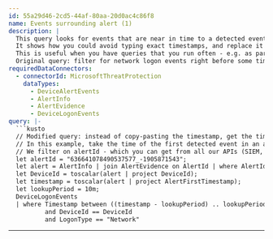 ```yaml
---
id: 55a29d46-2cd5-44af-80aa-20d0ac4c86f8
name: Events surrounding alert (1)
description: |
  This query looks for events that are near in time to a detected event.
  It shows how you could avoid typing exact timestamps, and replace it with a simple query to get the timestamp of your pivot event (e.g. a detected event).
  This is useful when you have queries that you run often - e.g. as part of your regular investigation of an alert.
  Original query: filter for network logon events right before some timestamp.
requiredDataConnectors:
  - connectorId: MicrosoftThreatProtection
    dataTypes:
      - DeviceAlertEvents
      - AlertInfo
      - AlertEvidence
      - DeviceLogonEvents
query: |-
  ```kusto
  // Modified query: instead of copy-pasting the timestamp, get the timestamp of some event you can filter - MTP Schema
  // In this example, take the time of the first detected event in an alert.
  // We filter on alertId - which you can get from all our APIs (SIEM, Graph API, PowerBI, DeviceAlertEvents table) or from the UI (the last part of the link to the alert page)
  let alertId = "636641078490537577_-1905871543";
  let alert = AlertInfo | join AlertEvidence on AlertId | where AlertId == alertId | summarize AlertFirstTimestamp=min(Timestamp) by DeviceId;
  let DeviceId = toscalar(alert | project DeviceId);
  let timestamp = toscalar(alert | project AlertFirstTimestamp);
  let lookupPeriod = 10m;
  DeviceLogonEvents
  | where Timestamp between ((timestamp - lookupPeriod) .. lookupPeriod)
          and DeviceId == DeviceId
          and LogonType == "Network"
  ```
---
```


